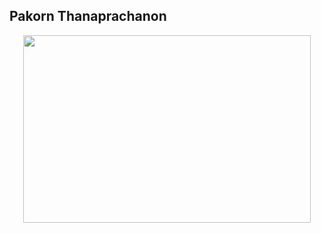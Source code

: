 ## Pakorn Thanaprachanon

<p align="center">
  <img width="460" height="300" src="https://github.com/T-Pakorn.png">
</p>
